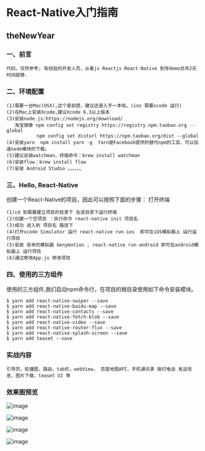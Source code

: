 # React-Native入门指南

## theNewYear
### 一、前言

	代码，仅供参考; 有经验的开发人员，从看js Reactjs React-Native 到写demo总共2天时间就够.

### 二、环境配置
	(1)需要一台Mac(OSX),这个是前提，建议还是入手一本啦。(ios 需要xcode 运行)
	(2)在Mac上安装Xcode,建议Xcode 6.3以上版本
	(3)安装node.js:https://nodejs.org/download/
	   淘宝镜像 npm config set registry https://registry.npm.taobao.org --global
               npm config set disturl https://npm.taobao.org/dist --global
    (4)安装yarn  npm install yarn -g  Yarn是Facebook提供的替代npm的工具，可以加速node模块的下载。
	(5)建议安装watchman，终端命令：brew install watchman
	(6)安装flow：brew install flow
	(7)安装 Android Studio 。。。。。。
### 三、Hello, React-Native
创建一个React-Native的项目，因此可以按照下面的步骤：
打开终端

	(1)cd 到需要建立项目的目录下 在该目录下运行终端
	(2)创建一个空项目 ：执行命令 react-native init 项目名
	(3)成功 进入到 项目名 路径下
	(4)打开xcode Simulator 运行 react-native run-ios  即可在iOS模拟器上 运行运行项目
	(5)安装 安卓的模拟器 Genymotion , react-native run-android 即可在android模拟器上 运行项目
	(6)通过修改App.js 修改项目

### 四、使用的三方组件

使用的三方组件,我们启动npm命令行，在项目的根目录使用如下命令安装模块。

	$ yarn add react-native-swiper --save
	$ yarn add react-native-baidu-map --save
	$ yarn add react-native-contacts --save
	$ yarn add react-native-fetch-blob --save
	$ yarn add react-native-video --save
	$ yarn add react-native-router-flux --save
	$ yarn add react-native-splash-screen --save
	$ yarn add teaset --save

### 实战内容

	引导页，轮播图，路由，tab栏，webView， 百度地图API，手机通讯录 拨打电话 发送信息，图片下载，teaset UI 等

### 效果图预览

 ![image](https://github.com/bigsui/shopping-react-native/blob/master/screenshot/rn1.png)

 ![image](https://github.com/bigsui/shopping-react-native/blob/master/screenshot/rn2.png)

 ![image](https://github.com/bigsui/shopping-react-native/blob/master/screenshot/rn3.png)

 ![image](https://github.com/bigsui/shopping-react-native/blob/master/screenshot/rn4.png)




